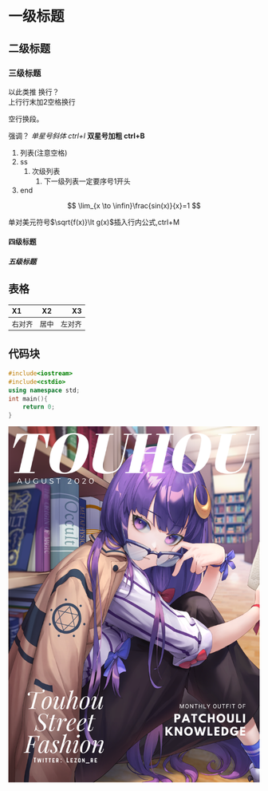 # 一级标题
## 二级标题
### 三级标题
以此类推
换行？  
上行行末加2空格换行

空行换段。

强调？ *单星号斜体 ctrl+I*  **双星号加粗 ctrl+B**

1. 列表(注意空格)
2. ss
    1. 次级列表
        1. 下一级列表一定要序号1开头
3. end

$$
\lim_{x \to \infin}\frac{sin(x)}{x}=1
$$

单对美元符号$\sqrt{f(x)}\lt g(x)$插入行内公式,ctrl+M

#### 四级标题
##### 五级标题

## 表格

X1|X2|X3
:---|:---:|---:
右对齐|居中|左对齐

## 代码块

```C++
#include<iostream>
#include<cstdio>
using namespace std;
int main(){
    return 0;
}
```

![](83612538_p0.png)
